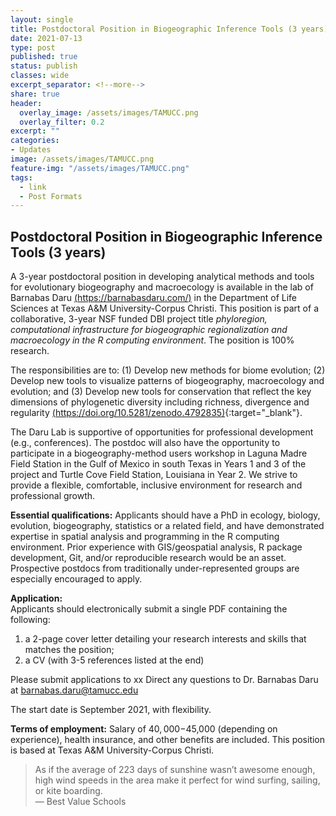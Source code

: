 ```yaml
---
layout: single
title: Postdoctoral Position in Biogeographic Inference Tools (3 years)
date: 2021-07-13
type: post
published: true
status: publish
classes: wide
excerpt_separator: <!--more-->
share: true
header:
  overlay_image: /assets/images/TAMUCC.png
  overlay_filter: 0.2
excerpt: ""
categories:
- Updates
image: /assets/images/TAMUCC.png
feature-img: "/assets/images/TAMUCC.png"
tags:
  - link
  - Post Formats
---
```


## Postdoctoral Position in Biogeographic Inference Tools (3 years)

A 3-year postdoctoral position in developing analytical methods and tools for evolutionary biogeography and macroecology is available in the lab of Barnabas Daru [(https://barnabasdaru.com/)](https://barnabasdaru.com/) in the Department of Life Sciences at Texas A&M University-Corpus Christi. This position is part of a collaborative, 3-year NSF funded DBI project title *phyloregion, computational infrastructure for biogeographic regionalization and macroecology in the R computing environment*. The position is 100% research. 

<!--more-->

The responsibilities are to: (1) Develop new methods for biome evolution; (2) Develop new tools to visualize patterns of biogeography, macroecology and evolution; and (3) Develop new tools for conservation that reflect the key dimensions of phylogenetic diversity including richness, divergence and regularity [(https://doi.org/10.5281/zenodo.4792835)](https://doi.org/10.5281/zenodo.4792835){:target="_blank"}.

The Daru Lab is supportive of opportunities for professional development (e.g., conferences).
The postdoc will also have the opportunity to participate in a biogeography-method users workshop in Laguna Madre Field Station in the Gulf of Mexico in south Texas in Years 1 and 3 of the project and Turtle Cove Field Station, Louisiana in Year 2. We strive to provide a flexible, comfortable, inclusive environment for research and professional growth.

**Essential qualifications:** 
Applicants should have a PhD in ecology, biology, evolution, biogeography, statistics or a related field, and have demonstrated expertise in spatial analysis and programming in the R computing environment. Prior experience with GIS/geospatial analysis, R package development, Git, and/or reproducible research would be an asset. Prospective postdocs from traditionally under-represented groups are especially encouraged to apply. 

**Application:**  
Applicants should electronically submit a single PDF containing the following:
1. a 2-page cover letter detailing your research interests and skills that matches the position;  
2. a CV (with 3-5 references listed at the end)

Please submit applications to xx 
Direct any questions to Dr. Barnabas Daru at barnabas.daru@tamucc.edu 

The start date is September 2021, with flexibility.

**Terms of employment:** 
Salary of $40,000-$45,000 (depending on experience), health insurance, and other benefits are included.  This position is based at Texas A&M University-Corpus Christi. 

> As if the average of 223 days of sunshine wasn’t awesome enough, high wind speeds in the area make it perfect for wind surfing, sailing, or kite boarding.  
— Best Value Schools


